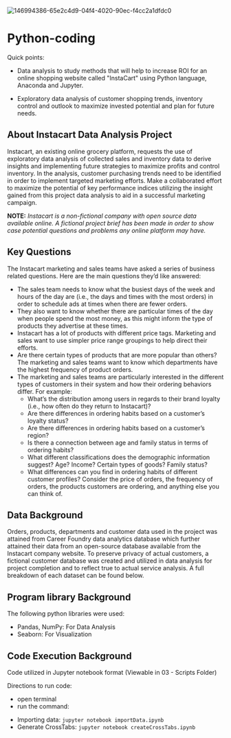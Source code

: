 ![146994386-65e2c4d9-04f4-4020-90ec-f4cc2a1dfdc0](https://user-images.githubusercontent.com/33099127/149363173-df2f8c1e-c0e1-4bd6-acee-364c53af11f8.png)



# Python-coding

Quick points:

* Data analysis to study methods that will help to increase ROI for an online shopping website called "InstaCart" using Python language, Anaconda and Jupyter.

* Exploratory data analysis of customer shopping trends, inventory control and outlook to maximize invested potential and plan for future needs.

## About Instacart Data Analysis Project

Instacart, an existing online grocery platform, requests the use of exploratory data analysis of collected sales and inventory data to derive insights and implementing future strategies to maximize profits and control inventory. In the analysis, customer purchasing trends need to be identified in order to implement targeted marketing efforts. Make a collaborated effort to maximize the potential of key performance indices utilizing the insight gained from this project data analysis to aid in a successful marketing campaign.  

**NOTE:** *Instacart is a non-fictional company with open source data available online. A fictional project brief has been made in order to show case potential questions and problems any online platform may have.*

## Key Questions
The Instacart marketing and sales teams have asked a series of business related questions. Here are the main questions they’d like answered:

- The sales team needs to know what the busiest days of the week and hours of the day are (i.e., the days and times with the most orders) in order to schedule ads at times when there are fewer orders.
- They also want to know whether there are particular times of the day when people spend the most money, as this might inform the type of products they advertise at these times.
- Instacart has a lot of products with different price tags. Marketing and sales want to use simpler price range groupings to help direct their efforts.
- Are there certain types of products that are more popular than others? The marketing and sales teams want to know which departments have the highest frequency of product orders.
- The marketing and sales teams are particularly interested in the different types of customers in their system and how their ordering behaviors differ. For example:
  - What’s the distribution among users in regards to their brand loyalty (i.e., how often do they return to Instacart)?
  - Are there differences in ordering habits based on a customer’s loyalty status?
  - Are there differences in ordering habits based on a customer’s region?
  - Is there a connection between age and family status in terms of ordering habits?
  - What different classifications does the demographic information suggest? Age? Income? Certain types of goods? Family status?
  - What differences can you find in ordering habits of different customer profiles? Consider the price of orders, the frequency of orders, the products customers are ordering, and anything else you can think of.

## Data Background
Orders, products, departments and customer data used in the project was attained from Career Foundry data analytics database which further attained their data from an open-source database available from the Instacart company website. To preserve privacy of actual customers, a fictional customer database was created and utilized in data analysis for project completion and to reflect true to actual service analysis. A full breakdown of each dataset can be found below.

## Program library Background
The following python libraries were used:

- Pandas, NumPy: For Data Analysis
- Seaborn: For Visualization

## Code Execution Background
Code utilized in Jupyter notebook format (Viewable in 03 - Scripts Folder)

Directions to run code:
* open terminal
* run the command:
- Importing data: `jupyter notebook importData.ipynb`
- Generate CrossTabs: `jupyter notebook createCrossTabs.ipynb`
